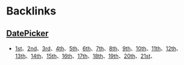 
# Backlinks
## [DatePicker](<DatePicker.md>)
- [1st](<1st.md>)、[2nd](<2nd.md>)、[3rd](<3rd.md>)、[4th](<4th.md>)、[5th](<5th.md>)、[6th](<6th.md>)、[7th](<7th.md>)、[8th](<8th.md>)、[9th](<9th.md>)、[10th](<10th.md>)、[11th](<11th.md>)、[12th](<12th.md>)、[13th](<13th.md>)、[14th](<14th.md>)、[15th](<15th.md>)、[16th](<16th.md>)、[17th](<17th.md>)、[18th](<18th.md>)、[19th](<19th.md>)、[20th](<20th.md>)、[21st](<21st.md>)、


